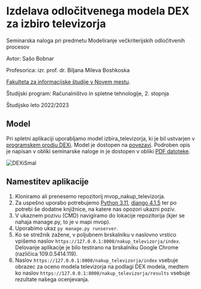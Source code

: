 # Izdelava odločitvenega modela DEX za izbiro televizorja
Seminarska naloga pri predmetu Modeliranje večkriterijskih odločitvenih procesov

Avtor: Sašo Bobnar

Profesorica: izr. prof. dr. Biljana Mileva Boshkoska

[Fakulteta za informacijske študije v Novem mestu](https://www.fis.unm.si/).

Študijski program: Računalništvo in spletne tehnologije, 2. stopnja

Študijsko leto 2022/2023

## Model

Pri spletni aplikaciji uporabljamo model izbira_televizorja, ki je bil ustvarjen v [programskem orodju DEXi](https://kt.ijs.si/MarkoBohanec/dexi.html). Model je dostopen na [povezavi](https://github.com/saso89/mvop_nakup_televizorja/blob/main/nakup_televizorja.dxi). Podroben opis je napisan v obliki seminarske naloge in je dostopen v obliki [PDF datoteke](https://github.com/saso89/mvop_nakup_televizorja/blob/main/Seminarska_naloga_Bobnar.pdf).

![DEXiSmal](https://user-images.githubusercontent.com/93672119/214931088-927f5744-b7a4-4703-b748-737bb7d4890c.gif)

 
## Namestitev aplikacije

1. Kloniramo ali prenesemo repozitorij mvop_nakup_televizorja.
2. Za uspešno uporabo potrebujemo [Python 3.11](https://www.python.org/downloads/release/python-3110/), [django 4.1.5](https://docs.djangoproject.com/en/4.1/topics/install/) ter po potrebi še dodatne knjižnice, na katere nas opozori ukazni poziv.
3. V ukaznem pozivu (CMD) navigiramo do lokacije repozitorija (kjer se nahaja manage.py, to je v mapi mvop).
4. Uporabimo ukaz `py manage.py runserver`.
5. Ko se strežnik zažene, v poljubnem brskalniku v naslovno vrstico vpišemo naslov `https://127.0.0.1:8000/nakup_televizorja/index`. Delovanje aplikacije je bilo testirano na brskalniku Google Chrome (različica 109.0.5414.119).
6. Naslov `https://127.0.0.1:8000/nakup_televizorja/index` vsebuje obrazec za oceno modela televizorja na podlagi DEX modela, medtem ko naslov `https://127.0.0.1:8000/nakup_televizorja/results` vsebuje rezultate našega ocenjevanja.

